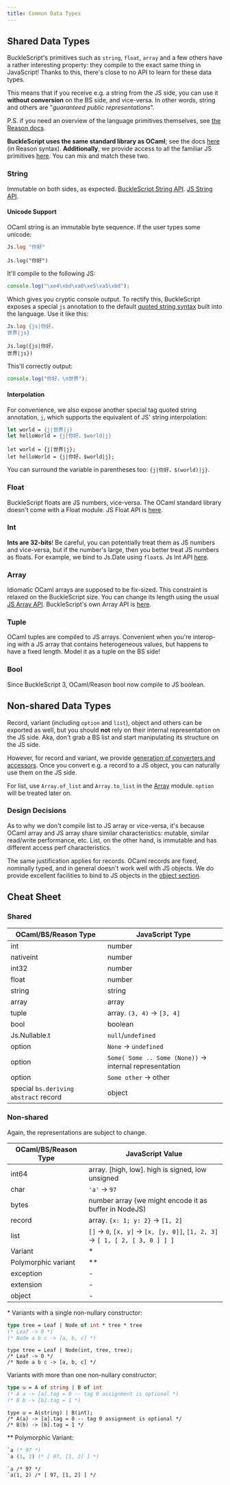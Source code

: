 ```yaml
---
title: Common Data Types
---
```


## Shared Data Types

BuckleScript's primitives such as `string`, `float`, `array` and a few others have a rather interesting property: they compile to the exact same thing in JavaScript! Thanks to this, there's close to no API to learn for these data types.

This means that if you receive e.g. a string from the JS side, you can use it **without conversion** on the BS side, and vice-versa. In other words, string and others are "_guaranteed public representations_".

P.S. if you need an overview of the language primitives themselves, see [the Reason docs](https://reasonml.github.io/docs/en/overview.html).

**BuckleScript uses the same standard library as OCaml**; see the docs [here](https://reasonml.github.io/api/) (in Reason syntax). **Additionally**, we provide access to all the familiar JS primitives [here](https://bucklescript.github.io/bucklescript/api/Js). You can mix and match these two.

### String

Immutable on both sides, as expected. [BuckleScript String API](https://reasonml.github.io/api/String.html). [JS String API](https://bucklescript.github.io/bucklescript/api/Js.String.html).

#### Unicode Support

OCaml string is an immutable byte sequence. If the user types some unicode:

```ocaml
Js.log "你好"
```

```reason
Js.log("你好")
```

It'll compile to the following JS:

```js
console.log("\xe4\xbd\xa0\xe5\xa5\xbd");
```

Which gives you cryptic console output. To rectify this, BuckleScript exposes a special `js` annotation to the default [quoted string syntax](https://reasonml.github.io/docs/en/string-and-char.html#quoted-string) built into the language. Use it like this:

```ocaml
Js.log {js|你好，
世界|js}
```

```reason
Js.log({js|你好，
世界|js})
```

This'll correctly output:

```js
console.log("你好，\n世界");
```

#### Interpolation

For convenience, we also expose another special tag quoted string annotation, `j`, which supports the equivalent of JS' string interpolation:

```ocaml
let world = {j|世界|j}
let helloWorld = {j|你好，$world|j}
```

```reason
let world = {j|世界|j};
let helloWorld = {j|你好，$world|j};
```

You can surround the variable in parentheses too: `{j|你好，$(world)|j}`.

### Float

BuckleScript floats are JS numbers, vice-versa. The OCaml standard library doesn't come with a Float module. JS Float API is [here](https://bucklescript.github.io/bucklescript/api/Js.Float.html).

### Int

**Ints are 32-bits**! Be careful, you can potentially treat them as JS numbers and vice-versa, but if the number's large, then you better treat JS numbers as floats. For example, we bind to Js.Date using `float`s. Js Int API [here](https://bucklescript.github.io/bucklescript/api/Js.Int.html).

### Array

Idiomatic OCaml arrays are supposed to be fix-sized. This constraint is relaxed on the BuckleScript size. You can change its length using the usual [JS Array API](https://bucklescript.github.io/bucklescript/api/Js.Array.html#VALdefault). BuckleScript's own Array API is [here](https://reasonml.github.io/api/Array.html).

### Tuple

OCaml tuples are compiled to JS arrays. Convenient when you're interop-ing with a JS array that contains heterogeneous values, but happens to have a fixed length. Model it as a tuple on the BS side!

### Bool

Since BuckleScript 3, OCaml/Reason bool now compile to JS boolean.

## Non-shared Data Types

Record, variant (including `option` and `list`), object and others can be exported as well, but you should **not** rely on their internal representation on the JS side. Aka, don't grab a BS list and start manipulating its structure on the JS side.

However, for record and variant, we provide [generation of converters and accessors](generate-converters-accessors.md). Once you convert e.g. a record to a JS object, you can naturally use them on the JS side.

For list, use `Array.of_list` and `Array.to_list` in the [Array](https://reasonml.github.io/api/Array.html) module. `option` will be treated later on.

### Design Decisions

As to why we don't compile list to JS array or vice-versa, it's because OCaml array and JS array share similar characteristics: mutable, similar read/write performance, etc. List, on the other hand, is immutable and has different access perf characteristics.

The same justification applies for records. OCaml records are fixed, nominally typed, and in general doesn't work well with JS objects. We do provide excellent facilities to bind to JS objects in the [object section](object.md).

<!-- TODO: playground link -->

## Cheat Sheet

### Shared

OCaml/BS/Reason Type | JavaScript Type
---------------------|---------------
int | number
nativeint | number
int32 | number
float | number
string | string
array | array
tuple | array. `(3, 4)` -> `[3, 4]`
bool | boolean
Js.Nullable.t | `null`/`undefined`
option | `None` -> `undefined`
option | `Some( Some .. Some (None))` -> internal representation
option | `Some other` -> other
special `bs.deriving abstract` record | object

### Non-shared

Again, the representations are subject to change.

OCaml/BS/Reason Type | JavaScript Value
---------------------|---------------
int64 | array. [high, low]. high is signed, low unsigned
char | `'a'` -> `97`
bytes | number array (we might encode it as buffer in NodeJS)
record | array. `{x: 1; y: 2}` -> `[1, 2]`
list | `[]` -> `0`, `[x, y]` -> `[x, [y, 0]]`, `[1, 2, 3]` -> `[ 1, [ 2, [ 3, 0 ] ] ]`
Variant | \*
Polymorphic variant | \*\*
exception | -
extension | -
object | -

\* Variants with a single non-nullary constructor:

```ocaml
type tree = Leaf | Node of int * tree * tree
(* Leaf -> 0 *)
(* Node a b c -> [a, b, c] *)
```

```reason
type tree = Leaf | Node(int, tree, tree);
/* Leaf -> 0 */
/* Node a b c -> [a, b, c] */
```

Variants with more than one non-nullary constructor:

```ocaml
type u = A of string | B of int
(* A a -> [a].tag = 0 -- tag 0 assignment is optional *)
(* B b -> [b].tag = 1 *)
```

```reason
type u = A(string) | B(int);
/* A(a) -> [a].tag = 0 -- tag 0 assignment is optional */
/* B(b) -> [b].tag = 1 */
```

\*\* Polymorphic Variant:

```ocaml
`a (* 97 *)
`a (1, 2) (* [ 97, [1, 2] ] *)
```

```reason
`a /* 97 */
`a(1, 2) /* [ 97, [1, 2] ] */
```
